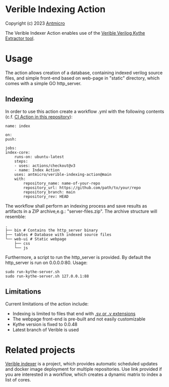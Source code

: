 # Verible Indexing Action
Copyright (c) 2023 [Antmicro](https://www.antmicro.com)

The Verible Indexer Action enables use of the [Verible Verilog Kythe Extractor tool](https://github.com/chipsalliance/verible/tree/master/verilog/tools/kythe).


# Usage

The action allows creation of a database, containing indexed verilog source files, and simple front-end based on web-page in "static" directory, which comes with a simple GO http_server.

## Indexing

In order to use this action create a workflow .yml with the following contents (c.f. [CI Action in this repository](https://github.com/antmicro/verible-indexing-action/blob/main/.github/workflows/index.yml)):

    name: index

    on:
    push:

    jobs:
    index-core:
        runs-on: ubuntu-latest
        steps:
        - uses: actions/checkout@v3
        - name: Index Action
        uses: antmicro/verible-indexing-action@main
        with:
            repository_name: name-of-your-repo
            repository_url: https://github.com/path/to/your/repo
            repository_branch: main
            repository_rev: HEAD

The workflow shall perform an indexing process and save results as artifacts in a ZIP archive,e.g.: "server-files.zip". The archive structure will resemble:

    .
    ├── bin # Contains the http_server binary
    ├── tables # Database with indexed source files
    └── web-ui # Static webpage
        ├── css
        └── js

Furthermore, a script to run the http_server is provided. By default the http_server is run on 0.0.0.0:80. Usage:

    sudo run-kythe-server.sh
    sudo run-kythe-server.sh 127.0.0.1:88

## Limitations

Current limitations of the action include:
 - Indexing is limited to files that end with [.sv or .v extensions](https://github.com/antmicro/verible-indexing-action/blob/main/index_filelist_gen.py#L29-L31)
 - The webpage front-end is pre-built and not easily customizable
 - Kythe version is fixed to 0.0.48
 - Latest branch of Verible is used


# Related projects

[Verible indexer](https://github.com/antmicro/verible-indexer) is a project, which provides automatic scheduled updates and docker image deployment for multiple repositories. Use link provided if you are interested in a workflow, which creates a dynamic matrix to index a list of cores.
